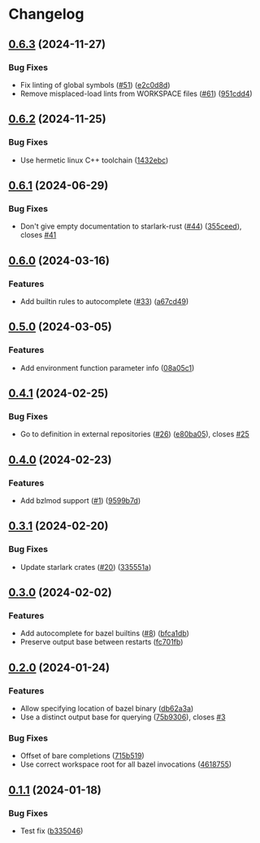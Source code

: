 # Changelog

## [0.6.3](https://github.com/cameron-martin/bazel-lsp/compare/v0.6.2...v0.6.3) (2024-11-27)


### Bug Fixes

* Fix linting of global symbols ([#51](https://github.com/cameron-martin/bazel-lsp/issues/51)) ([e2c0d8d](https://github.com/cameron-martin/bazel-lsp/commit/e2c0d8d8b140f0822bdbd2d9b64ab91d65fd0d17))
* Remove misplaced-load lints from WORKSPACE files ([#61](https://github.com/cameron-martin/bazel-lsp/issues/61)) ([951cdd4](https://github.com/cameron-martin/bazel-lsp/commit/951cdd4ab32d6fbe91270fcece8d30704d71d7e8))

## [0.6.2](https://github.com/cameron-martin/bazel-lsp/compare/v0.6.1...v0.6.2) (2024-11-25)


### Bug Fixes

* Use hermetic linux C++ toolchain ([1432ebc](https://github.com/cameron-martin/bazel-lsp/commit/1432ebcfb58f84ec32229a8b408f57a57a93b7b2))

## [0.6.1](https://github.com/cameron-martin/bazel-lsp/compare/v0.6.0...v0.6.1) (2024-06-29)


### Bug Fixes

* Don't give empty documentation to starlark-rust ([#44](https://github.com/cameron-martin/bazel-lsp/issues/44)) ([355ceed](https://github.com/cameron-martin/bazel-lsp/commit/355ceed5bfbd0342573364c36ae539cdb3fbe128)), closes [#41](https://github.com/cameron-martin/bazel-lsp/issues/41)

## [0.6.0](https://github.com/cameron-martin/bazel-lsp/compare/v0.5.0...v0.6.0) (2024-03-16)


### Features

* Add builtin rules to autocomplete ([#33](https://github.com/cameron-martin/bazel-lsp/issues/33)) ([a67cd49](https://github.com/cameron-martin/bazel-lsp/commit/a67cd4916b7fa6b9b2813e9786e09eceebfa3d8f))

## [0.5.0](https://github.com/cameron-martin/bazel-lsp/compare/v0.4.1...v0.5.0) (2024-03-05)


### Features

* Add environment function parameter info ([08a05c1](https://github.com/cameron-martin/bazel-lsp/commit/08a05c1078af76db6007a241cf67ebe52c592d09))

## [0.4.1](https://github.com/cameron-martin/bazel-lsp/compare/v0.4.0...v0.4.1) (2024-02-25)


### Bug Fixes

* Go to definition in external repositories ([#26](https://github.com/cameron-martin/bazel-lsp/issues/26)) ([e80ba05](https://github.com/cameron-martin/bazel-lsp/commit/e80ba05128ce7a1bbc3b5b918fa2bff997c2b187)), closes [#25](https://github.com/cameron-martin/bazel-lsp/issues/25)

## [0.4.0](https://github.com/cameron-martin/bazel-lsp/compare/v0.3.1...v0.4.0) (2024-02-23)


### Features

* Add bzlmod support ([#1](https://github.com/cameron-martin/bazel-lsp/issues/1)) ([9599b7d](https://github.com/cameron-martin/bazel-lsp/commit/9599b7d6a00e5e364599b5c2d8cc374ed16d8307))

## [0.3.1](https://github.com/cameron-martin/bazel-lsp/compare/v0.3.0...v0.3.1) (2024-02-20)


### Bug Fixes

* Update starlark crates ([#20](https://github.com/cameron-martin/bazel-lsp/issues/20)) ([335551a](https://github.com/cameron-martin/bazel-lsp/commit/335551ac22cc1bf516cb5735063ffd8519deeb29))

## [0.3.0](https://github.com/cameron-martin/bazel-lsp/compare/v0.2.0...v0.3.0) (2024-02-02)


### Features

* Add autocomplete for bazel builtins ([#8](https://github.com/cameron-martin/bazel-lsp/issues/8)) ([bfca1db](https://github.com/cameron-martin/bazel-lsp/commit/bfca1dbb2274317b1cdfaa75f7386b259ddf4eaf))
* Preserve output base between restarts ([fc701fb](https://github.com/cameron-martin/bazel-lsp/commit/fc701fb2d8859fdebc7231adc48e76aa0ba0b08f))

## [0.2.0](https://github.com/cameron-martin/bazel-lsp/compare/v0.1.1...v0.2.0) (2024-01-24)


### Features

* Allow specifying location of bazel binary ([db62a3a](https://github.com/cameron-martin/bazel-lsp/commit/db62a3ab1dd5f31f497fb54d2e58425239cb814d))
* Use a distinct output base for querying ([75b9306](https://github.com/cameron-martin/bazel-lsp/commit/75b930625cc3f345529a86f5e6d5e4994fc6d426)), closes [#3](https://github.com/cameron-martin/bazel-lsp/issues/3)


### Bug Fixes

* Offset of bare completions ([715b519](https://github.com/cameron-martin/bazel-lsp/commit/715b519747b2e61ffa3cd4fc746309565d8a98d8))
* Use correct workspace root for all bazel invocations ([4618755](https://github.com/cameron-martin/bazel-lsp/commit/4618755175610fd2e5972db5de3c390c1129663a))

## [0.1.1](https://github.com/cameron-martin/bazel-lsp/compare/v0.1.0...v0.1.1) (2024-01-18)


### Bug Fixes

* Test fix ([b335046](https://github.com/cameron-martin/bazel-lsp/commit/b335046f10f8ece1f240e87ca0341cd5d81e0ac5))
